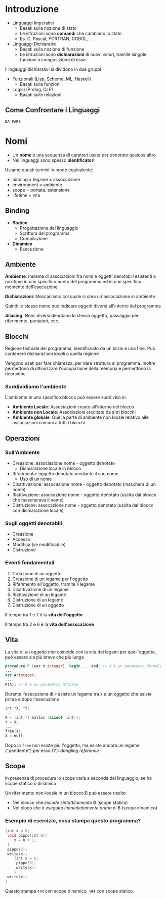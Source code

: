 # Introduzione
- Linguaggi Imperativi
  - Basati sulla nozione di stato
  - Le istruzioni sono **comandi** che cambiano lo stato
  - Es. C, Pascal, FORTRAN, COBOL, ...
- Linguaggi Dichiarativi
  - Basati sulla nozione di funzione
  - Le istruzioni sono **dichiarazioni** di nuovi valori, tramite singole funzioni o composizione di esse

I lingauggi dichiarativi si dividono in due gruppi
- Funzionali (Lisp, Scheme, ML, Haskell)
  - Basati sulle funzioni
- Logici (Prolog, CLP)
  - Basati sulle relazioni

## Come Confrontare i Linguaggi

    DA FARE

# Nomi
- Un **nome** è una sequenza di caratteri usata per *denotare* qualcos'altro
- Nei linguaggi sono spesso **identificatori**

Usiamo questi termini in modo equivalente:
- binding = legame = associazione
- environment = ambiente
- scope = portata, estensione
- lifetime = vita

## Binding
- **Statico**
  - Progettazione del linguaggio
  - Scrittura del programma
  - Compilazione
- **Dinamico**
  - Esecuzione

## Ambiente
**Ambiente**: Insieme di associazioni fra nomi e oggetti denotabili esistenti a run-time in uno specifico punto del programma ed in uno specifico momento dell'esecuzione

**Dichiarazioni**: Meccanismo col quale si crea un'associazione in ambiente

Quindi lo stesso nome può indicare oggetti diversi all'interno del programma

**Aliasing**: Nomi diversi denotano lo stesso oggetto, passaggio per riferimento, puntatori, ecc.

## Blocchi
Regione testuale del programma, identificvato da un inizio e una fine. Può contenere dichiarazioni *locali* a quella regione

Vengono usati per fare chiarezza, per dare struttura al programma. Inoltre permettono di ottimizzare l'occupazione della memoria e permettono la ricorsione

### Suddividiamo l'ambiente
L'ambiente in uno specifico blocco può essere suddiviso in:
- **Ambiente Locale**: Associazioni create all'interno del blocco
- **Ambiente non Locale**: Associazioni ereditate da altri blocchi
- **Ambiente globale**: Quella parte di ambiente non locale relativo alle associazioni comuni a tutti i blocchi

## Operazioni
### Sull'Ambiente
- Creazione: associazione nome - oggetto denotato
  - Dichiarazione locale in blocco
- Riferimento: oggetto denotato mediante il suo nome
  - Uso di un nome
- Disattivazione: assocazione nome - oggetto denotato (maschera di un nome)
- Riattivazione: assocazione nome - oggetto denotato (uscita dal blocco che mascherava il nome)
- Distruzione: assocazione nome - oggetto denotato (uscita dal blocco con dichiarazione locale)

### Sugli oggetti denotabili
- Creazione
- Accesso
- Modifica (se modificabile)
- Distruzione

### Eventi fondamentali
1. Creazione di un oggetto
2. Creazione di un legame per l'oggetto
3. Riferimento all'oggetto, tramite il legame
4. Disattivazione di un legame
5. Riattivazione di un legame
6. Distruzione di un legame
7. Distruzione di un oggetto

Il tempo tra 1 e 7 è la **vita dell'oggetto**

Il tempo tra 2 e 6 è la **vita dell'assocazione**

## Vita
La vita di un oggetto *non* coincide con la vita dei legami per quell'oggetto, può essere sia più breve che più lunga

``` pascal
procedure P (var X:integer); begin ... end; // X è un parametro formale
...
var A:integer;
...
P(A); // A è un parametro attuale
```
Durante l'esecuzione di `P` esiste un legame tra `X` e un oggetto che esiste prima e dopo l'esecuzione

``` C
int *X, *Y;
...
X = (int *) malloc (sizeof (int));
Y = X;
...
free(X);
X = null;
```

Dopo la `free` non esiste più l'oggetto, ma esiste ancora un legame ("pendente") per esso (Y): *dangling reference*

## Scope
In presenza di procedure lo scope varia a seconda del linguaggio, se ha scope statico o dinamico

Un riferimento non-locale in un blocco B può essere risolto:
- Nel blocco che *include sintatticamente* B (scope statico)
- Nel bloco che è *eseguito immediatamente prima* di B (scope dinamico)

### Esempio di esercizio, cosa stampa questo programma?
``` C
{int x = 0;
 void pippo(int n){
    x = n + 1;
 }
 pippo(3);
 write(x);
    {int x = 0;
     pippo(3);
     write(x);
    }
 write(x);
}
```

Questo stampa `444` con scope dinamico, `404` con scope statico.
